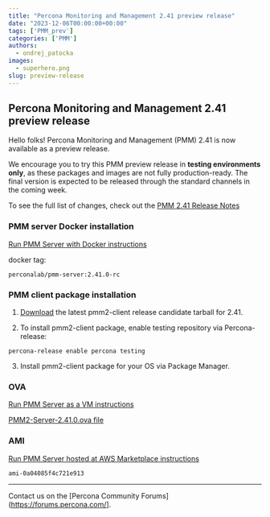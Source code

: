 ```yaml
---
title: "Percona Monitoring and Management 2.41 preview release"
date: "2023-12-06T00:00:00+00:00"
tags: ['PMM_prev']
categories: ['PMM']
authors:
  - ondrej_patocka
images:
  - superhero.png
slug: preview-release
---
```


## Percona Monitoring and Management 2.41 preview release

Hello folks! Percona Monitoring and Management (PMM) 2.41 is now available as a preview release.

We encourage you to try this PMM preview release in **testing environments only**, as these packages and images are not fully production-ready. The final version is expected to be released through the standard channels in the coming week.

To see the full list of changes, check out the [PMM 2.41 Release Notes](https://pmm-release-branch-pr-1182.onrender.com/release-notes/2.41.0.html)

### PMM server Docker installation

[Run PMM Server with Docker instructions](https://docs.percona.com/percona-monitoring-and-management/setting-up/server/docker.html)

docker tag:

`perconalab/pmm-server:2.41.0-rc`

### PMM client package installation


1. [Download](https://s3.us-east-2.amazonaws.com/pmm-build-cache/PR-BUILDS/pmm2-client/pmm2-client-latest-5997.tar.gz) the latest pmm2-client release candidate tarball for 2.41.


2. To install pmm2-client package, enable testing repository via Percona-release: 


`percona-release enable percona testing`

3. Install pmm2-client package for your OS via Package Manager.

### OVA

[Run PMM Server as a VM instructions](https://docs.percona.com/percona-moitoring-and-management/setting-up/server/virtual-appliance.html)

[PMM2-Server-2.41.0.ova file](https://percona-vm.s3.amazonaws.com/PMM2-Server-2.41.0.ova)

### AMI

[Run PMM Server hosted at AWS Marketplace instructions](https://docs.percona.com/percona-monitoring-and-management/setting-up/server/aws.html)

`ami-0a04085f4c721e913`


---

Contact us on the [Percona Community Forums](https://forums.percona.com/].